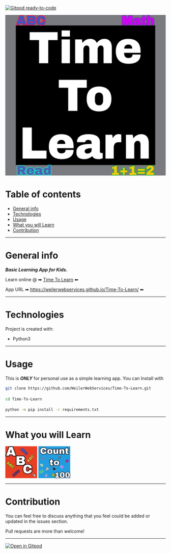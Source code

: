 [![Gitpod ready-to-code](https://img.shields.io/badge/Gitpod-ready--to--code-blue?logo=gitpod)](https://gitpod.io/#https://github.com/WeilerWebServices/Time-To-Learn)

![Time To Learn Logo](img/time-to-learn.png)

# Table of contents

- [General info](#general-info)
- [Technologies](#technologies)
- [Usage](#usage)
- [What you will Learn](#What-you-will-Learn)
- [Contribution](#contribution)

---

# General info

***Basic Learning App for Kids.***

Learn online @ ➡ [Time To Learn](https://weilerwebservices.github.io/Time-To-Learn/)  ⬅

App URL ➡ https://weilerwebservices.github.io/Time-To-Learn/ ⬅ 

---

# Technologies

Project is created with:
* Python3

---

# Usage

This is ***ONLY*** for personal use as a simple learning app. You can Install with

```bash
git clone https://github.com/WeilerWebServices/Time-To-Learn.git

cd Time-To-Learn

python -m pip install -r requirements.txt
```

---

# What you will Learn

![ABC's](img/abc/abc.png) ![Count to 100](img/math/count100.png)

---

# Contribution

You can feel free to discuss anything that you feel could be added or updated in the issues section.

Pull requests are more than welcome!

---

[![Open in Gitpod](https://gitpod.io/button/open-in-gitpod.svg)](https://gitpod.io/#https://github.com/WeilerWebServices/Time-To-Learn)
